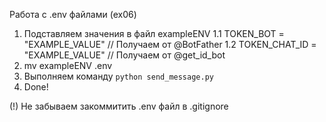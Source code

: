 Работа с .env файлами (ex06)

1. Подставляем значения в файл exampleENV
1.1 TOKEN_BOT = "EXAMPLE_VALUE" // Получаем от @BotFather
1.2 TOKEN_CHAT_ID = "EXAMPLE_VALUE" // Получаем от @get_id_bot
2. mv exampleENV .env
3. Выполняем команду `python send_message.py`
4. Done!

(!) Не забываем закоммитить .env файл в .gitignore
 